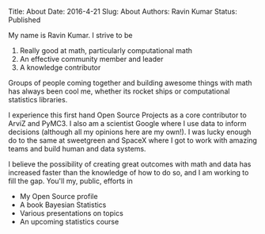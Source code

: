 Title: About
Date: 2016-4-21 
Slug: About 
Authors: Ravin Kumar
Status: Published

My name is Ravin Kumar. I strive to be

1. Really good at math, particularly computational math
2. An effective community member and leader
3. A knowledge contributor

Groups of people coming together and building awesome things with math
has always been cool me, whether its rocket ships or computational statistics libraries.

I experience this first hand Open Source Projects as a core contributor to ArviZ and PyMC3.
I also am a scientist Google where I use data to inform decisions (although all my opinions here are my own!).
I was lucky enough do to the same at sweetgreen and SpaceX where I got to work with amazing
teams and build human and data systems.

I believe the possibility of creating great outcomes with math and data has increased faster than
the knowledge of how to do so, and I am working to fill the gap. You'll my, public,
efforts in

* My Open Source profile
* A book Bayesian Statistics
* Various presentations on topics
* An upcoming statistics course
